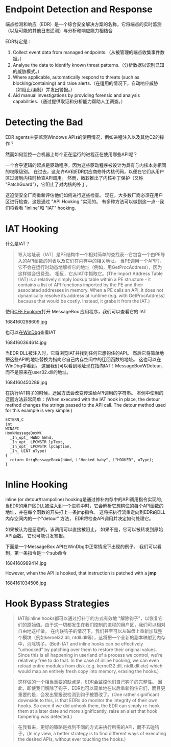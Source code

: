 # Endpoint Detection and Response

端点检测和响应（EDR）是一个综合安全解决方案的名称，它将端点的实时监测（以及可能的其他日志遥测）与分析和响应能力相结合

EDR特定是：

1. Collect event data from managed endpoints.（从被管理的端点收集事件数据。）
2. Analyse the data to identify known threat patterns.（分析数据以识别已知的威胁模式。）
3. Where applicable, automatically respond to threats (such as blocking/containing) and raise alerts.（在适用的情况下，自动响应威胁（如阻止/遏制）并发出警报。）
4. Aid manual investigations by providing forensic and analysis capabilities.（通过提供取证和分析能力帮助人工调查。）


# Detecting the Bad

EDR agents主要监测Windows APIs的使用情况，例如进程注入以及其他C2的操作？

然而如何监控一台机器上每个正在运行的进程正在使用哪些API呢？

一个合乎逻辑的起点是驱动程序，因为这些驱动程序被设计为具有与内核本身相同的权限级别。 在过去，这允许AV和EDR供应商修补内核代码，以便在它们从用户区过渡到内核时检查API调用。 然而，微软推出了内核补丁保护（又称 "PatchGuard"），它阻止了对内核的补丁。


这迫使安全厂商重新评估他们如何进行这些检查。 现在，大多数厂商必须在用户区进行检查，这是通过 "API Hooking "实现的。 有多种方法可以做到这一点--我们将看看 "inline"和  "IAT" hooking.

# IAT Hooking

什么是IAT？

> 导入地址表（IAT）是PE结构中一个相对简单的查找表--它包含一个由PE导入的API函数的列表以及它们在内存中的相关地址。 当PE调用一个API时，它不会在运行时动态地解析它的地址（例如，用GetProcAddress），因为这样做会很费劲。 相反，它从IAT中抓取它。(The Import Address Table (IAT) is a relatively simply lookup table within a PE structure - it contains a list of API functions imported by the PE and their associated addresses in memory.  When a PE calls an API, it does not dynamically resolve its address at runtime (e.g. with GetProcAddress) because that would be costly.  Instead, it grabs it from the IAT.)


使用[CFF Explorer](https://ntcore.com/?page_id=388)打开 MessageBox 应用程序，我们可以查看它的 IAT

1684160298609.jpg

也可以在[WinDbg](https://learn.microsoft.com/en-us/windows-hardware/drivers/debugger/debugger-download-tools)查看IAT

1684160364614.jpg


当EDR DLL被注入时，它将浏览IAT并找到任何它想钩住的API。 然后它将简单地把这些API的地址替换为指向它自己内存空间中的迂回函数的地址。 这也可以在WinDbg中看到。 这里我们可以看到地址现在指向IAT！MessageBoxWDetour，而不是原来在user32.dll的地址。

1684160450289.jpg

在执行IAT钩子的时候，迂回方法会改变传递给API调用的字符串。 本例中使用的迂回方法非常简单：(When executed with the IAT hook in place, the detour method changes the strings passed to the API call.  The detour method used for this example is very simple:)

```
EXTERN_C
int
WINAPI
HookMessageBoxW(
  _In_opt_ HWND hWnd,
  _In_opt_ LPCWSTR lpText,
  _In_opt_ LPCWSTR lpCaption,
  _In_ UINT uType)
{
  return OrigMessageBoxW(hWnd, L"Hooked baby", L"HOOKED", uType);
}
```

# Inline Hooking

inline (or detour/trampoline) hooking是通过修补内存中的API调用指令实现的, 当EDR的用户区DLL被注入到一个进程中时，它会解析它想钩住的每个API函数的地址，并在每个函数的开头打上一条jmp指令。 这将把执行流重定向到EDR的DLL内存空间内的一个"detour" 方法， EDR将检查API调用并决定如何处理它。

如果被认为是恶意的，该调用可以直接被阻止。 如果不是，它可以被转发到原始API函数。 它也可能引发警报。

下面是一个MessageBox API在WinDbg中正常情况下出现的例子。 我们可以看到，第一条指令是一个sub命令

1684160989414.jpg

However, when the API is hooked, that instruction is patched with a **jmp**

1684161034506.jpg

# Hook Bypass Strategies

> IAT和inline hooks都可以通过打补丁的方式有效地 "解除钩子"，以恢复它们的原始值。由于这一切都发生在我们控制的进程的用户区，我们可以相对自由地这样做。 在内联钩子的情况下，我们甚至可以从磁盘上重新加载整个模块（例如kernel32.dll, ntdll.dll等），这将把一个全新的副本映射到内存中，消除钩子。(Both IAT and inline hooks can be effectively "unhooked" by patching over them to restore their original values. Since this is all happening in userland of a process we control, we're relatively free to do that.  In the case of inline hooking, we can even reload entire modules from disk (e.g. kernel32.dll, ntdll.dll etc) which would map an entirely fresh copy into memory, erasing the hooks.)

> 这样做的一个相当重要的缺点是，EDR会监控他们自己钩子的完整性。 因此，即使我们解除了钩子，EDR也可以简单地在以后重新钩住它们，而且更重要的是，会发出警报说检测到钩子被篡改了。(One rather significant downside to this, is that EDRs do monitor the integrity of their own hooks.  So even if we did unhook them, the EDR can simply re-hook them at a later date and more significantly, raise an alert that hook tampering was detected.)

> 在我看来，更好的策略是找到不同的方式来执行所需的API，而不去碰钩子。(In my view, a better strategy is to find different ways of executing the desired APIs, without ever touching the hooks.)

